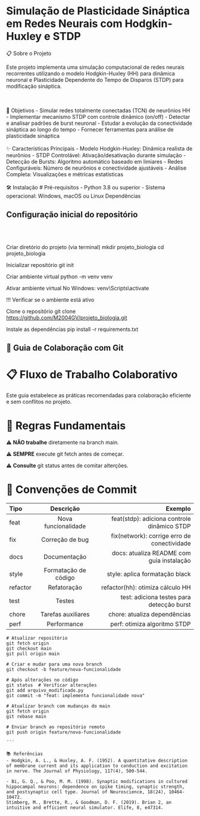 <h1>Simulação de Plasticidade Sináptica em Redes Neurais com Hodgkin-Huxley e STDP</h1>
  
📋 Sobre o Projeto
 <p>Este projeto implementa uma simulação computacional de redes neurais recorrentes utilizando o modelo Hodgkin-Huxley (HH) para dinâmica neuronal e Plasticidade Dependente do Tempo de Disparos (STDP) para modificação sináptica.<p>
<br>
<br>
🎯 Objetivos
- Simular redes totalmente conectadas (TCN) de neurônios HH
- Implementar mecanismo STDP com controle dinâmico (on/off)
- Detectar e analisar padrões de burst neuronal
- Estudar a evolução da conectividade sináptica ao longo do tempo
- Fornecer ferramentas para análise de plasticidade sináptica

<br>
<br>
✨ Características Principais
- Modelo Hodgkin-Huxley: Dinâmica realista de neurônios
- STDP Controlável: Ativação/desativação durante simulação
- Detecção de Bursts: Algoritmo automático baseado em limiares
- Redes Configuráveis: Número de neurônios e conectividade ajustáveis
- Análise Completa: Visualizações e métricas estatísticas
<br>
<br>
🛠️ Instalação
 # Pré-requisitos
- Python 3.8 ou superior
- Sistema operacional: Windows, macOS ou Linux
Dependências

## Configuração inicial do repositório
<br>
<br>

 Criar diretório do projeto (via terminal)
mkdir projeto_biologia
cd projeto_biologia

 Inicializar repositório
git init

 Criar ambiente virtual
python -m venv venv

 Ativar ambiente virtual
No Windows:
venv\Scripts\activate

!!! Verificar se o ambiente está ativo

 Clone o repositório
git clone https://github.com/M2004GV/projeto_biologia.git

 Instale as dependências
pip install -r requirements.txt

<h2>🔄 Guia de Colaboração com Git<h2>

# 📋 Fluxo de Trabalho Colaborativo
Este guia estabelece as práticas recomendadas para colaboração eficiente e sem conflitos no projeto.

# 🚨 Regras Fundamentais
⚠️ **NÃO trabalhe** diretamente na branch main.

⚠️ **SEMPRE** execute git fetch antes de começar.

⚠️ **Consulte** git status antes de comitar alterções.

# 📝 Convenções de Commit

| Tipo      | Descrição | Exemplo     |
| :---        |    :----:   |          ---: |
| feat  |Nova funcionalidade  |feat(stdp): adiciona controle dinâmico STDP |
| fix  |Correção de bug  |fix(network): corrige erro de conectividade |
| docs  |Documentação  |docs: atualiza README com guia instalação |
| style  |Formatação de código  |style: aplica formatação black |
| refactor  |Refatoração  |refactor(hh): otimiza cálculo HH |
| test  |Testes  |test: adiciona testes para detecção burst |
| chore  |Tarefas auxiliares  |chore: atualiza dependências |
| perf  |Performance  |perf: otimiza algoritmo STDP |

```
# Atualizar repositório
git fetch origin
git checkout main
git pull origin main

# Criar e mudar para uma nova branch
git checkout -b feature/nova-funcionalidade

# Após alterações no código
git status  # Verificar alterações
git add arquivo_modificado.py
git commit -m "feat: implementa funcionalidade nova"

# Atualizar branch com mudanças do main
git fetch origin
git rebase main

# Enviar branch ao repositório remoto
git push origin feature/nova-funcionalidade

´´´

📚 Referências
- Hodgkin, A. L., & Huxley, A. F. (1952). A quantitative description of membrane current and its application to conduction and excitation in nerve. The Journal of Physiology, 117(4), 500-544.

- Bi, G. Q., & Poo, M. M. (1998). Synaptic modifications in cultured hippocampal neurons: dependence on spike timing, synaptic strength, and postsynaptic cell type. Journal of Neuroscience, 18(24), 10464-10472.
Stimberg, M., Brette, R., & Goodman, D. F. (2019). Brian 2, an intuitive and efficient neural simulator. Elife, 8, e47314.